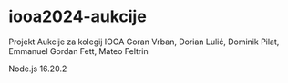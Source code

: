 # iooa2024-aukcije
Projekt Aukcije za kolegij IOOA 
Goran Vrban,
Dorian Lulić,
Dominik Pilat,
Emmanuel Gordan Fett,
Mateo Feltrin


Node.js 16.20.2
